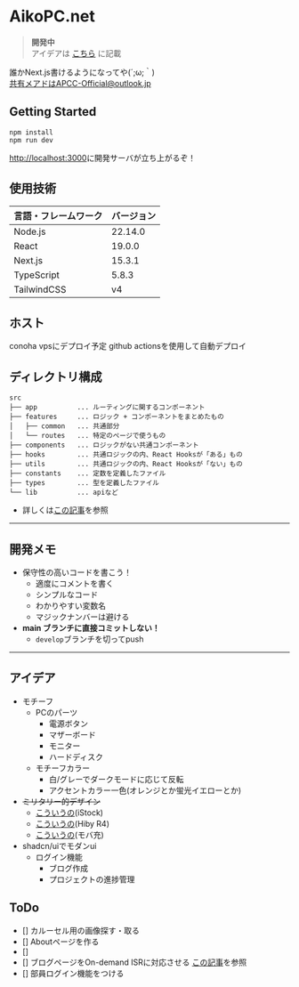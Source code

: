 # AikoPC.net

> **開発中**  
> アイデアは [こちら](#アイデア) に記載

誰かNext.js書けるようになってや(´;ω;｀)  
共有メアドはAPCC-Official@outlook.jp


## Getting Started
```shell
npm install
npm run dev
```
<http://localhost:3000>に開発サーバが立ち上がるぞ！

## 使用技術
| 言語・フレームワーク        | バージョン   |
|-------------------|---------|
| Node.js           | 22.14.0 |
| React             | 19.0.0  |
| Next.js           | 15.3.1  |
| TypeScript        | 5.8.3   |
| TailwindCSS       | v4      |

## ホスト
conoha vpsにデプロイ予定
github actionsを使用して自動デプロイ

## ディレクトリ構成
```
src
├── app          ... ルーティングに関するコンポーネント
├── features     ... ロジック + コンポーネントをまとめたもの
│   ├── common   ... 共通部分
│   └── routes   ... 特定のページで使うもの
├── components   ... ロジックがない共通コンポーネント
├── hooks        ... 共通ロジックの内、React Hooksが「ある」もの
├── utils        ... 共通ロジックの内、React Hooksが「ない」もの
├── constants    ... 定数を定義したファイル
├── types        ... 型を定義したファイル
└── lib          ... apiなど
```
 - 詳しくは[この記事](https://qiita.com/miumi/items/359b8a77bbb6f9666950)を参照

---

## 開発メモ
* 保守性の高いコードを書こう！
  * 適度にコメントを書く
  * シンプルなコード
  * わかりやすい変数名
  * マジックナンバーは避ける
* **main ブランチに直接コミットしない！**
  * `develop`ブランチを切ってpush
---

## アイデア
* モチーフ
  * PCのパーツ
    * 電源ボタン
    * マザーボード
    * モニター
    * ハードディスク
  * モチーフカラー
    * 白/グレーでダークモードに応じて反転
    * アクセントカラー一色(オレンジとか蛍光イエローとか)
* ~~ミリタリー的デザイン~~
  * [こういうの](https://www.istockphoto.com/jp/%E3%82%A4%E3%83%A9%E3%82%B9%E3%83%88/%E3%82%B5%E3%82%A4%E3%83%90%E3%83%BC%E3%83%91%E3%83%B3%E3%82%AF)(iStock)
  * [こういうの](images/img.png)(Hiby R4)
  * [こういうの](images/img_1.png)(モバ充)
* shadcn/uiでモダンui
  * ログイン機能
    * ブログ作成
    * プロジェクトの進捗管理

## ToDo
+ [] カルーセル用の画像探す・取る
+ [] Aboutページを作る
+ []
+ [] ブログページをOn-demand ISRに対応させる [この記事](https://blog.microcms.io/on-demand-isr/)を参照
+ [] 部員ログイン機能をつける
